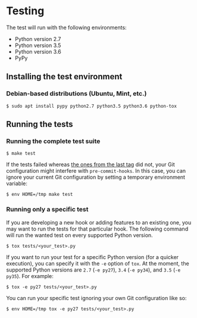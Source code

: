 Testing
=======

The test will run with the following environments:
- Python version 2.7
- Python version 3.5
- Python version 3.6
- PyPy

Installing the test environment
-------------------------------

### Debian-based distributions (Ubuntu, Mint, etc.)

```shell-session
$ sudo apt install pypy python2.7 python3.5 python3.6 python-tox
```

Running the tests
-----------------

### Running the complete test suite

```shell-session
$ make test
```

If the tests failed whereas [the ones from the last tag](https://travis-ci.org/pre-commit/pre-commit-hooks) did not, your Git configuration might interfere with `pre-commit-hooks`. In this case, you can ignore your current Git configuration by setting a temporary environment variable:

```shell-session
$ env HOME=/tmp make test
```

### Running only a specific test

If you are developing a new hook or adding features to an existing one, you may want to run the tests for that particular hook. The following command will run the wanted test on every supported Python version.

```shell-session
$ tox tests/<your_test>.py
```

If you want to run your test for a specific Python version (for a quicker execution), you can specify it with the `-e` option of `tox`. At the moment, the supported Python versions are `2.7` (`-e py27`), `3.4` (`-e py34`), and `3.5` (`-e py35`). For example:

```shell-session
$ tox -e py27 tests/<your_test>.py
```

You can run your specific test ignoring your own Git configuration like so:

```shell-session
$ env HOME=/tmp tox -e py27 tests/<your_test>.py
```
